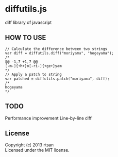 diffutils.js
============

diff library of javascript

HOW TO USE
----------

```
// Calculate the difference between two strings
var diff = diffutils.diff("moriyama", "hogeyama");
/*
@@ -1,7 +1,7 @@
[-m-]{+h+}o[-ri-]{+ge+}yam
*/
// Apply a patch to string
var patched = diffutils.patch("moriyama", diff);
/*
hogeyama
*/
```

TODO
----

Performance improvement
Line-by-line diff

License
-------

Copyright (c) 2013 rtsan  
Licensed under the MIT license.
